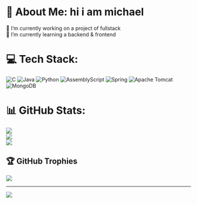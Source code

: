 # 💫 About Me: hi i am michael 
🔭 I’m currently working on a project of fullstack <br>👯  I’m currently learning a backend & frontend 
# 💻 Tech Stack:
![C](https://img.shields.io/badge/c-%2300599C.svg?style=for-the-badge&logo=c&logoColor=white) ![Java](https://img.shields.io/badge/java-%23ED8B00.svg?style=for-the-badge&logo=openjdk&logoColor=white) ![Python](https://img.shields.io/badge/python-3670A0?style=for-the-badge&logo=python&logoColor=ffdd54) ![AssemblyScript](https://img.shields.io/badge/assembly%20script-%23000000.svg?style=for-the-badge&logo=assemblyscript&logoColor=white) ![Spring](https://img.shields.io/badge/spring-%236DB33F.svg?style=for-the-badge&logo=spring&logoColor=white) ![Apache Tomcat](https://img.shields.io/badge/apache%20tomcat-%23F8DC75.svg?style=for-the-badge&logo=apache-tomcat&logoColor=black) ![MongoDB](https://img.shields.io/badge/MongoDB-%234ea94b.svg?style=for-the-badge&logo=mongodb&logoColor=white)
# 📊 GitHub Stats:
![](https://github-readme-stats.vercel.app/api?username=ulielmichael&theme=merko&hide_border=false&include_all_commits=false&count_private=false)<br/>
![](https://github-readme-streak-stats.herokuapp.com/?user=ulielmichael&theme=merko&hide_border=false)<br/>
![](https://github-readme-stats.vercel.app/api/top-langs/?username=ulielmichael&theme=merko&hide_border=false&include_all_commits=false&count_private=false&layout=compact)

## 🏆 GitHub Trophies
![](https://github-profile-trophy.vercel.app/?username=ulielmichael&theme=radical&no-frame=false&no-bg=true&margin-w=4)

---
[![](https://visitcount.itsvg.in/api?id=ulielmichael&icon=0&color=0)](https://visitcount.itsvg.in)

<!-- Proudly created with GPRM ( https://gprm.itsvg.in ) -->
